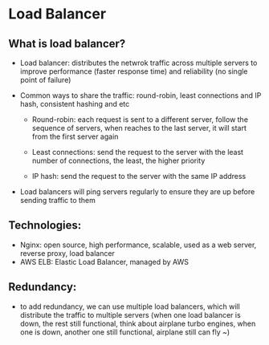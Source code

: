 # Load Balancer

## What is load balancer?

- Load balancer: distributes the netwrok traffic across multiple servers to improve performance (faster response time) and reliability (no single point of failure)

- Common ways to share the traffic: round-robin, least connections and IP hash, consistent hashing and etc
  - Round-robin: each request is sent to a different server, follow the sequence of servers, when reaches to the last server, it will start from the first server again

  - Least connections: send the request to the server with the least number of connections, the least, the higher priority

  - IP hash: send the request to the server with the same IP address

  <!-- - Consistent hashing:
    - Hash the request to a specific server
    - When a server is added or removed, the hash will be re-calculated, which will affect the distribution of the traffic  -->

- Load balancers will ping servers regularly to ensure they are up before sending traffic to them


## Technologies:

- Nginx: open source, high performance, scalable, used as a web server, reverse proxy, load balancer
- AWS ELB: Elastic Load Balancer, managed by AWS

## Redundancy:

- to add redundancy, we can use multiple load balancers, which will distribute the traffic to multiple servers (when one load balancer is down, the rest still functional, think about airplane turbo engines, when one is down, another one still functional, airplane still can fly ~)

